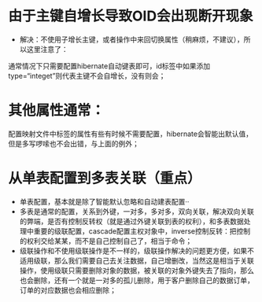 由于主键自增长导致OID会出现断开现象
=============================
* 解决：不使用子增长主键，或者操作中来回切换属性（稍麻烦，不建议），所以这里注意了：

通常情况下只需要配置hibernate自动键表即可，id标签中如果添加type=“integet”则代表主键不会自增长，没有则会；

其他属性通常：
==========
配置映射文件中标签的属性有些有时候不需要配置，hibernate会智能出默认值，但是多写啰嗦也不会出错，与上面的例外；

从单表配置到多表关联（重点）
======================
* 单表配置，基本就是除了智能默认忽略和自动建表配置··
* 多表是通常的配置，关系到外键，一对多，多对多，双向关联，解决双向关联的弊端，是否有控制反转权（就是通过外键关联到表的权利），和多表数据处理中重要的级联配置，cascade配置主权对象中，inverse控制反转：把控制的权利交给某某，而不是自己控制自己了，相当于命令；
* 级联操作和不使用级联操作是不一样的，级联操作解决的问题更方便，如果不适用级联，那么我们需要自己去关注数据，自己增删改，当然这是相当于关联操作，使用级联只需要删除对象的数据，被关联的对象外键失去了指向，那么也会删除，还有一个就是一对多的孤儿删除，用于客户删除自己的数据订单，订单的对应数据也会相应删除；
